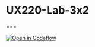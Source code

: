 # UX220-Lab-3x2
===

[![Open in Codeflow](https://developer.stackblitz.com/img/open_in_codeflow.svg)](https:///pr.new/mserra400/UX220-Lab-3x2
)
